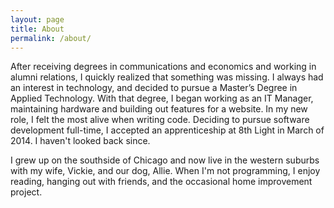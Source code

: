 ```yaml
---
layout: page
title: About
permalink: /about/
---
```


After receiving degrees in communications and economics and working in alumni relations, I quickly realized that something was missing. I always had an interest in technology, and decided to pursue a Master’s Degree in Applied Technology. With that degree, I began working as an IT Manager, maintaining hardware and building out features for a website. In my new role, I felt the most alive when writing code. Deciding to pursue software development full-time, I accepted an apprenticeship at 8th Light in March of 2014. I haven't looked back since.

I grew up on the southside of Chicago and now live in the western suburbs with my wife, Vickie, and our dog, Allie. When I'm not programming, I enjoy reading, hanging out with friends, and the occasional home improvement project.
